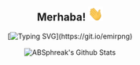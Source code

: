 <div align="center">
<h2> Merhaba! <img src="https://github.com/ABSphreak/ABSphreak/blob/master/gifs/Hi.gif" width="30px"></h2>
</div>

<div align="center" width="200">

[![Typing SVG](https://readme-typing-svg.herokuapp.com?font=Hack&size=30&duration=4000&pause=1000&color=1BF706&width=435&height=100&lines=Profilime+ho%C5%9Fgeldin.+%3C%2F%3E;Benim+ad%C4%B1m+Emir.)](https://git.io/emirpng)

</div>

<div align="center">

<img align="center" src="https://github-readme-stats.vercel.app/api?username=emirpng&include_all_commits=true&count_private=true&show_icons=true&line_height=20&title_color=7A7ADB&icon_color=2234AE&text_color=D3D3D3&bg_color=0,000000,130F40" alt="ABSphreak's Github Stats">
